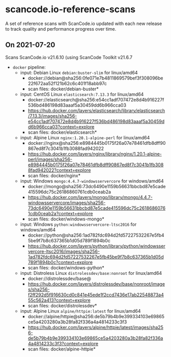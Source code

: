 # scancode.io-reference-scans
A set of reference scans with ScanCode.io updated with each new release to track quality and performance progress over time.

On 2021-07-20
------------------

Scans ScanCode.io v21.6.10 (using ScanCode Toolkit v21.6.7

- `docker` pipeline:
  - input: Debian Linux `debian:buster-slim` for linux/amd64
    - docker://debian@sha256:0fe071e7b4811869579bef3f308096be22f672aa52f121b62c6c401f18abb97c
    - scan files: docker/debian-buster*
  - input: CentOS Linux `elasticsearch:7.13.3` for linux/amd64
    - docker://elasticsearch@sha256:e54cc1adf707472e8d4b916227f536bd486198d83aaaf5a30459dd6b966cca03
    - https://hub.docker.com/layers/elasticsearch/library/elasticsearch/7.13.3/images/sha256-e54cc1adf707472e8d4b916227f536bd486198d83aaaf5a30459dd6b966cca03?context=explore 
    - scan files: docker/elasticsearch*
  - input: Alpine Linux `nginx:1.20.1-alpine-perl` for linux/amd64
    - docker://nginx@sha256:e8984445b0175f26a07e78461dfb8dff90867ed8f7c3041b1fb3088fad942022
    - https://hub.docker.com/layers/nginx/library/nginx/1.20.1-alpine-perl/images/sha256-e8984445b0175f26a07e78461dfb8dff90867ed8f7c3041b1fb3088fad942022?context=explore
    - scan files: docker/nginx*
  - input: Windows `mongo:4.4.7-windowsservercore` for windows/amd64
    - docker://mongo@sha256:73dc6490e1159b56631bbcbd87e5cade415596dc75c26186860761cdb0ceab2a
    - https://hub.docker.com/layers/mongo/library/mongo/4.4.7-windowsservercore/images/sha256-73dc6490e1159b56631bbcbd87e5cade415596dc75c26186860761cdb0ceab2a?context=explore
    - scan files: docker/windows-mongo*
  - input: Windows `python:windowsservercore-ltsc2016` for windows/amd64
    - docker://python@sha256:1ad782fdc694d2fd57227532267e5fb45be9f7b8c637365b1d05d789f1894b0c
    - https://hub.docker.com/layers/python/library/python/windowsservercore-ltsc2016/images/sha256-1ad782fdc694d2fd57227532267e5fb45be9f7b8c637365b1d05d789f1894b0c?context=explore
    - scan files: docker/windows-python*
  - input: Distroless Linux `distrolessdev/base:nonroot` for linux/amd64
    - docker://distrolessdev/base@
    - https://hub.docker.com/layers/distrolessdev/base/nonroot/images/sha256-f2ff292d5f916630cd0c841e45ede1f2ccd7436e17ab22548873a455c562a413?context=explore
    - scan files: docker/distrolessdev*
  - input: Alpine Linux `alpine/httpie:latest` for linux/amd64
    - docker://alpine/httpie@sha256:de5b79b4b9e399334103e69865ce5a4203280a3b28fa82f336a4a4814233c3f3
    - https://hub.docker.com/layers/alpine/httpie/latest/images/sha256-de5b79b4b9e399334103e69865ce5a4203280a3b28fa82f336a4a4814233c3f3?context=explore
    - scan files: docker/alpine-httpie*
